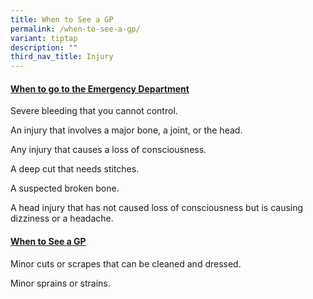 ```yaml
---
title: When to See a GP
permalink: /when-to-see-a-gp/
variant: tiptap
description: ""
third_nav_title: Injury
---
```

<h4><strong><u>When to go to the Emergency Department</u></strong></h4>
<p></p>
<p>Severe bleeding that you cannot control.</p>
<p></p>
<p>An injury that involves a major bone, a joint, or the head.</p>
<p></p>
<p>Any injury that causes a loss of consciousness.</p>
<p></p>
<p>A deep cut that needs stitches.</p>
<p></p>
<p>A suspected broken bone.</p>
<p></p>
<p>A head injury that has not caused loss of consciousness but is causing
dizziness or a headache.</p>
<p></p>
<h4><strong><u>When to See a GP</u></strong></h4>
<p></p>
<p>Minor cuts or scrapes that can be cleaned and dressed.</p>
<p></p>
<p>Minor sprains or strains.</p>
<p></p>
